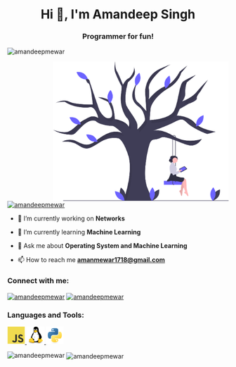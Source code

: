 
<h1 align="center">Hi 👋, I'm Amandeep Singh</h1>
<h3 align="center"> Programmer for fun! </h3>
<p align="left"> <img src="https://komarev.com/ghpvc/?username=amandeepmewar&label=Profile%20views&color=0e75b6&style=flat" alt="amandeepmewar" /> </p>
<img align= "right" alt="Student" width="400" src="tree_swing.svg">
<p align="left"> <a href="https://twitter.com/amandeepmewar" target="blank"><img src="https://img.shields.io/twitter/follow/amandeepmewar?logo=twitter&style=for-the-badge" alt="amandeepmewar" /></a> </p>



- 🔭 I’m currently working on **Networks**

- 🌱 I’m currently learning **Machine Learning**

- 💬 Ask me about **Operating System and Machine Learning**

- 📫 How to reach me **amanmewar1718@gmail.com**

<h3 align="left">Connect with me:</h3>
<p align="left">
<a href="https://twitter.com/amandeepmewar" target="blank"><img align="center" src="https://raw.githubusercontent.com/rahuldkjain/github-profile-readme-generator/master/src/images/icons/Social/twitter.svg" alt="amandeepmewar" height="30" width="40" /></a>
<a href="https://linkedin.com/in/amandeepmewar" target="blank"><img align="center" src="https://raw.githubusercontent.com/rahuldkjain/github-profile-readme-generator/master/src/images/icons/Social/linked-in-alt.svg" alt="amandeepmewar" height="30" width="40" /></a>
</p>

<h3 align="left">Languages and Tools:</h3>
<p align="left"> <a href="https://developer.mozilla.org/en-US/docs/Web/JavaScript" target="_blank" rel="noreferrer"> <img src="https://raw.githubusercontent.com/devicons/devicon/master/icons/javascript/javascript-original.svg" alt="javascript" width="40" height="40"/> </a> <a href="https://www.linux.org/" target="_blank" rel="noreferrer"> <img src="https://raw.githubusercontent.com/devicons/devicon/master/icons/linux/linux-original.svg" alt="linux" width="40" height="40"/> </a> <a href="https://www.python.org" target="_blank" rel="noreferrer"> <img src="https://raw.githubusercontent.com/devicons/devicon/master/icons/python/python-original.svg" alt="python" width="40" height="40"/> </a> </p>

<p><img align="left" src="https://github-readme-stats.vercel.app/api/top-langs?username=amandeepmewar&show_icons=true&locale=en&layout=compact" alt="amandeepmewar" /></p>

<p>&nbsp;<img align="center" src="https://github-readme-stats.vercel.app/api?username=amandeepmewar&show_icons=true&locale=en" alt="amandeepmewar" /></p>
